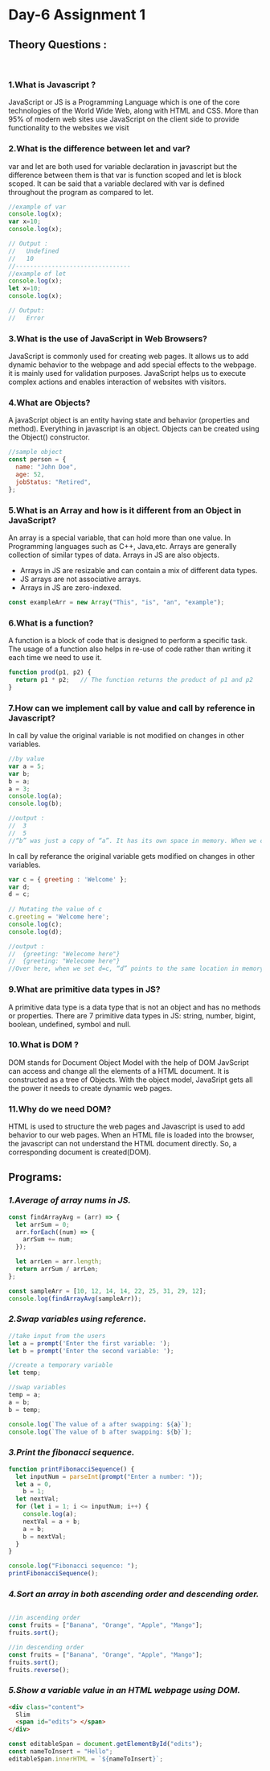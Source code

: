 # Day-6 Assignment 1 
## Theory Questions :
<br>

### **1.What is Javascript ?**

JavaScript or JS is a Programming Language which is one of the core technologies of the World Wide Web, along with HTML and CSS. More than 95% of modern web sites use JavaScript on the client side to provide functionality to the websites we visit

### **2.What is the difference between let and var?**
var and let are both used for variable declaration in javascript but 
the difference between them is that var is function scoped and let is block scoped. 
It can be said that a variable declared with var is defined throughout the program as compared to let.
```javascript
//example of var
console.log(x);
var x=10;
console.log(x); 

// Output :
//   Undefined
//   10
//--------------------------------
//example of let
console.log(x);
let x=10;
console.log(x);

// Output:
//   Error

```

### **3.What is the use of JavaScript in Web Browsers?**
JavaScript is commonly used for creating web pages. 
It allows us to add dynamic behavior to the webpage and add special effects to the webpage. it is mainly used for validation purposes. 
JavaScript helps us to execute complex actions and enables interaction of websites with visitors.

### **4.What are Objects?**
A javaScript object is an entity having state and behavior (properties and method). Everything in javascript is an object. 
Objects can be created using the Object() constructor.

```javascript
//sample object
const person = {
  name: "John Doe",
  age: 52,
  jobStatus: "Retired",
};
```

### **5.What is an Array and how is it different from an Object in JavaScript?**
An array is a special variable, that can hold more than one value.
In Programming languages such as C++, Java,etc. Arrays are generally collection of similar types of data. 
Arrays in JS are also objects.

* Arrays in JS are resizable and can contain a mix of different data types.
* JS arrays are not associative arrays.
* Arrays in JS are zero-indexed.


```javascript
const exampleArr = new Array("This", "is", "an", "example");
```

### **6.What is a function?**
A function is a block of code that is designed to perform a specific task. 
The usage of a function also helps in re-use of code rather than writing it each time we need to use it.
```javascript
function prod(p1, p2) {
  return p1 * p2;   // The function returns the product of p1 and p2
}
```
### **7.How can we implement call by value and call by reference in Javascript?**
In call by value the original variable is not modified on changes in other variables.

```javascript
//by value
var a = 5;
var b;
b = a;
a = 3;
console.log(a);
console.log(b);

//output :
//  3
//  5
//“b” was just a copy of “a”. It has its own space in memory. When we change “a” it does not have any impact on the value of “b”. 
```
In call by referance the original variable gets modified on changes in other variables.

```javascript
var c = { greeting : 'Welcome' };
var d;
d = c;
  
// Mutating the value of c
c.greeting = 'Welcome here';
console.log(c);
console.log(d);

//output :
//  {greeting: "Welecome here"}
//  {greeting: "Welecome here"}
//Over here, when we set d=c, “d” points to the same location in memory where “c” does. At first, we have a name-value pair stored in “c”. Now when we change a property using “c”, it changes the property in “d” also because both point to the same object. Changes in one it affects.
```

### **9.What are primitive data types in JS?**
A primitive data type is a data type that is not an object and has no methods or properties. 
There are 7 primitive data types in 
JS: string, number, bigint, boolean, undefined, symbol and null.

### **10.What is DOM ?**
DOM stands for Document Object Model with the help of DOM JavScript can access and change all the elements of a HTML document.
It is constructed as a tree of Objects. With the object model, JavaSript gets all the power it needs to create dynamic web pages.

### **11.Why do we need DOM?**
HTML is used to structure the web pages and Javascript is used to add behavior to our web pages.
When an HTML file is loaded into the browser, the javascript can not understand the HTML document directly. 
So, a corresponding document is created(DOM).

## Programs:
### *1.Average of array nums in JS.*
```javascript
const findArrayAvg = (arr) => {
  let arrSum = 0;
  arr.forEach((num) => {
    arrSum += num;
  });

  let arrLen = arr.length;
  return arrSum / arrLen;
};

const sampleArr = [10, 12, 14, 14, 22, 25, 31, 29, 12];
console.log(findArrayAvg(sampleArr));
```

### *2.Swap variables using reference.*
```javascript
//take input from the users
let a = prompt('Enter the first variable: ');
let b = prompt('Enter the second variable: ');

//create a temporary variable
let temp;

//swap variables
temp = a;
a = b;
b = temp;

console.log(`The value of a after swapping: ${a}`);
console.log(`The value of b after swapping: ${b}`);
```

### *3.Print the fibonacci sequence.*
```javascript
function printFibonacciSequence() {
  let inputNum = parseInt(prompt("Enter a number: "));
  let a = 0,
    b = 1;
  let nextVal;
  for (let i = 1; i <= inputNum; i++) {
    console.log(a);
    nextVal = a + b;
    a = b;
    b = nextVal;
  }
}

console.log("Fibonacci sequence: ");
printFibonacciSequence();
```

### *4.Sort an array in both ascending order and descending order.*
```javascript

//in ascending order
const fruits = ["Banana", "Orange", "Apple", "Mango"];
fruits.sort();

//in descending order
const fruits = ["Banana", "Orange", "Apple", "Mango"];
fruits.sort();
fruits.reverse();
```

### *5.Show a variable value in an HTML webpage using DOM.*
```html
<div class="content">
  Slim
  <span id="edits"> </span>
</div>
```
```javascript
const editableSpan = document.getElementById("edits");
const nameToInsert = "Hello";
editableSpan.innerHTML = `${nameToInsert}`;
```

